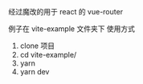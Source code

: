 经过魔改的用于 react 的 vue-router

例子在 vite-example 文件夹下
使用方式
1. clone 项目
2. cd vite-example/
3. yarn
4. yarn dev

